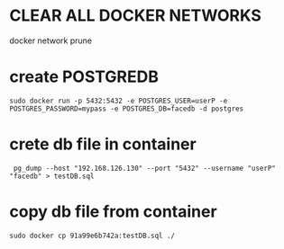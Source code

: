  # CLEAR ALL DOCKER NETWORKS
 docker network prune
 
# create POSTGREDB
    sudo docker run -p 5432:5432 -e POSTGRES_USER=userP -e POSTGRES_PASSWORD=mypass -e POSTGRES_DB=facedb -d postgres

# crete db file in container
     pg_dump --host "192.168.126.130" --port "5432" --username "userP"  "facedb" > testDB.sql

# copy db file from container
    sudo docker cp 91a99e6b742a:testDB.sql ./
 